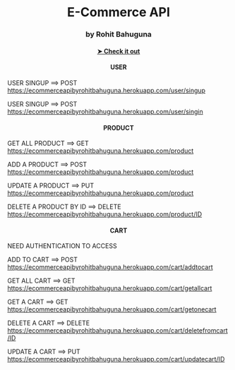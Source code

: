 <h1 align="center" >  E-Commerce API </h1>
<h3 align="center">by Rohit Bahuguna </h3>
<h4 align="center"><a href="https://ecommerceapibyrohitbahuguna.herokuapp.com"> ➤ Check it out</a></h4>

<h4 align="center">USER</h4>
                                                                      

USER SINGUP  ==> POST
          https://ecommerceapibyrohitbahuguna.herokuapp.com/user/singup

USER SINGUP  ==> POST
          https://ecommerceapibyrohitbahuguna.herokuapp.com/user/singin


<h4 align="center">PRODUCT</h4>                        

 
GET ALL PRODUCT ==> GET
          https://ecommerceapibyrohitbahuguna.herokuapp.com/product

ADD A PRODUCT  ==> POST
           https://ecommerceapibyrohitbahuguna.herokuapp.com/product


UPDATE A PRODUCT  ==> PUT
           https://ecommerceapibyrohitbahuguna.herokuapp.com/product


DELETE A PRODUCT BY ID ==> DELETE
            https://ecommerceapibyrohitbahuguna.herokuapp.com/product/ID

   
<h4 align="center">CART</h4>              
                               
NEED AUTHENTICATION TO ACCESS
                                
ADD TO CART ==> POST                           
              https://ecommerceapibyrohitbahuguna.herokuapp.com/cart/addtocart

GET ALL CART ==> GET
              https://ecommerceapibyrohitbahuguna.herokuapp.com/cart/getallcart

GET A CART ==> GET
               https://ecommerceapibyrohitbahuguna.herokuapp.com/cart/getonecart

DELETE A CART ==> DELETE
               https://ecommerceapibyrohitbahuguna.herokuapp.com/cart/deletefromcart/ID


UPDATE A CART ==> PUT
               https://ecommerceapibyrohitbahuguna.herokuapp.com/cart/updatecart/ID
